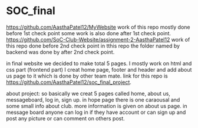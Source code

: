 # SOC_final
https://github.com/AasthaPatel12/MyWebsite  work of this repo mostly done before 1st check point some work is also done after 1st check point.
https://github.com/SoC-Club-Website/assignment-2-AasthaPatel12   work of this repo done before 2nd check point
in tthis repo the folder named by backend was done by after 2nd check point.

in final website we decided to make total 5 pages.
I mostly work on html and css part (frontend part)
I creat home page, footer and header and add about us page to it which is done by other team mate.
link for this repo is https://github.com/AasthaPatel12/soc_final_project.

about project:
so basically we creat 5 pages called home, about us, messageboard, log in, sign up.
in hope page there is one caraousal and some small info about club.
more information is given on about us page.
in message board anyone can log in if they have account or can sign up and post any picture or can comment on others post.

